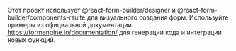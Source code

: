<!-- Use this file to provide workspace-specific custom instructions to Copilot. For more details, visit https://code.visualstudio.com/docs/copilot/copilot-customization#_use-a-githubcopilotinstructionsmd-file -->

Этот проект использует @react-form-builder/designer и @react-form-builder/components-rsuite для визуального создания форм. Используйте примеры из официальной документации https://formengine.io/documentation/ для генерации кода и интеграции новых функций.
